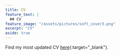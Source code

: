 ```yaml
---
title: CV
feature_text: |
  ## CV
feature_image: "/assets/pictures/soft_cover3.png"
excerpt: "CV"
aside: true
---
```


Find my most updated CV [here](https://drive.google.com/uc?export=download&id=1Y_hPTVFFFD5wBLdFdk6Id0tS-2kvIr44){:target="_blank"}.
